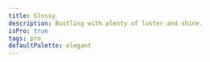 ```yaml
---
title: Glossy
description: Bustling with plenty of luster and shine.
isPro: true
tags: pro
defaultPalette: elegant
---
```

